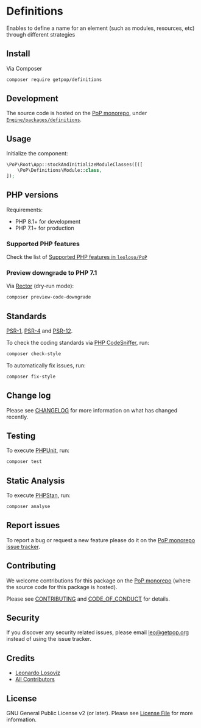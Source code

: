 # Definitions

<!--
[![Build Status][ico-travis]][link-travis]
[![Quality Score][ico-code-quality]][link-code-quality]
[![Software License][ico-license]](LICENSE.md)
[![Latest Version on Packagist][ico-version]][link-packagist]
[![Coverage Status][ico-scrutinizer]][link-scrutinizer]
[![Total Downloads][ico-downloads]][link-downloads]
-->

Enables to define a name for an element (such as modules, resources, etc) through different strategies

## Install

Via Composer

``` bash
composer require getpop/definitions
```

## Development

The source code is hosted on the [PoP monorepo](https://github.com/leoloso/PoP), under [`Engine/packages/definitions`](https://github.com/leoloso/PoP/tree/master/layers/Engine/packages/definitions).

## Usage

Initialize the component:

``` php
\PoP\Root\App::stockAndInitializeModuleClasses([([
    \PoP\Definitions\Module::class,
]);
```

## PHP versions

Requirements:

- PHP 8.1+ for development
- PHP 7.1+ for production

### Supported PHP features

Check the list of [Supported PHP features in `leoloso/PoP`](https://github.com/leoloso/PoP/blob/master/docs/supported-php-features.md)

### Preview downgrade to PHP 7.1

Via [Rector](https://github.com/rectorphp/rector) (dry-run mode):

```bash
composer preview-code-downgrade
```

## Standards

[PSR-1](https://www.php-fig.org/psr/psr-1), [PSR-4](https://www.php-fig.org/psr/psr-4) and [PSR-12](https://www.php-fig.org/psr/psr-12).

To check the coding standards via [PHP CodeSniffer](https://github.com/squizlabs/PHP_CodeSniffer), run:

``` bash
composer check-style
```

To automatically fix issues, run:

``` bash
composer fix-style
```

## Change log

Please see [CHANGELOG](CHANGELOG.md) for more information on what has changed recently.

## Testing

To execute [PHPUnit](https://phpunit.de/), run:

``` bash
composer test
```

## Static Analysis

To execute [PHPStan](https://github.com/phpstan/phpstan), run:

``` bash
composer analyse
```

## Report issues

To report a bug or request a new feature please do it on the [PoP monorepo issue tracker](https://github.com/leoloso/PoP/issues).

## Contributing

We welcome contributions for this package on the [PoP monorepo](https://github.com/leoloso/PoP) (where the source code for this package is hosted).

Please see [CONTRIBUTING](CONTRIBUTING.md) and [CODE_OF_CONDUCT](CODE_OF_CONDUCT.md) for details.

## Security

If you discover any security related issues, please email leo@getpop.org instead of using the issue tracker.

## Credits

- [Leonardo Losoviz][link-author]
- [All Contributors][link-contributors]

## License

GNU General Public License v2 (or later). Please see [License File](LICENSE.md) for more information.

[ico-version]: https://img.shields.io/packagist/v/getpop/definitions.svg?style=flat-square
[ico-license]: https://img.shields.io/badge/license-GPLv2-brightgreen.svg?style=flat-square
[ico-travis]: https://img.shields.io/travis/getpop/definitions/master.svg?style=flat-square
[ico-scrutinizer]: https://img.shields.io/scrutinizer/coverage/g/getpop/definitions.svg?style=flat-square
[ico-code-quality]: https://img.shields.io/scrutinizer/g/getpop/definitions.svg?style=flat-square
[ico-downloads]: https://img.shields.io/packagist/dt/getpop/definitions.svg?style=flat-square

[link-packagist]: https://packagist.org/packages/getpop/definitions
[link-travis]: https://travis-ci.org/getpop/definitions
[link-scrutinizer]: https://scrutinizer-ci.com/g/getpop/definitions/code-structure
[link-code-quality]: https://scrutinizer-ci.com/g/getpop/definitions
[link-downloads]: https://packagist.org/packages/getpop/definitions
[link-author]: https://github.com/leoloso
[link-contributors]: ../../../../../../contributors
